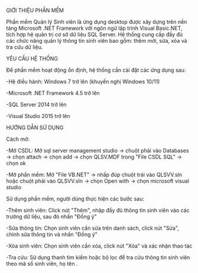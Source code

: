 GIỚI THIỆU PHẦN MỀM

Phần mềm Quản lý Sinh viên là ứng dụng desktop được xây dựng trên nền tảng Microsoft .NET Framework với ngôn ngữ lập trình Visual Basic.NET, tích hợp hệ quản trị cơ sở dữ liệu SQL Server.
Hệ thống cung cấp đầy đủ các chức năng quản lý thông tin sinh viên bao gồm: thêm mới, sửa, xóa và tra cứu dữ liệu. 

YÊU CẦU HỆ THỐNG

Để phần mềm hoạt động ổn định, hệ thống cần cài đặt các ứng dụng sau:

-Hệ điều hành: Windows 7 trở lên (khuyến nghị Windows 10/11)

-Microsoft .NET Framework 4.5 trở lên

-SQL Server 2014 trở lên 

-Visual Studio 2015 trở lên 

HƯỚNG DẪN SỬ DỤNG

Cách mở:

-Mở CSDL: Mở sql server management studio -> chuột phải vào Databases -> chọn attach -> chọn add -> chọn QLSV.MDF trong "File CSDL SQL" -> chọn ok

-Mở phần mềm: Mở "File VB.NET" -> nhấp đúp chuột trái vào QLSVV.sln hoặc chuột phải vào QLSVV.sln -> chọn Open with -> chọn microsoft visual studio

Sử dụng phần mềm, người dùng thực hiện các bước sau:

-Thêm sinh viên: Click nút "Thêm", nhập đầy đủ thông tin sinh viên vào các trường dữ liệu, sau đó nhấn "Đồng ý"

-Sửa thông tin: Chọn sinh viên cần sửa trên danh sách, click nút "Sửa", chỉnh sửa thông tin và nhấn "Đồng ý"

-Xóa sinh viên: Chọn sinh viên cần xóa, click nút "Xóa" và xác nhận thao tác

-Tra cứu: Sử dụng thanh tìm kiếm hoặc bộ lọc để tra cứu thông tin sinh viên theo mã số sinh viên, họ tên .
